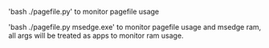'bash ./pagefile.py' to monitor pagefile usage

'bash ./pagefile.py msedge.exe' to monitor pagefile usage and msedge ram, all args will be treated as apps to monitor ram usage.
